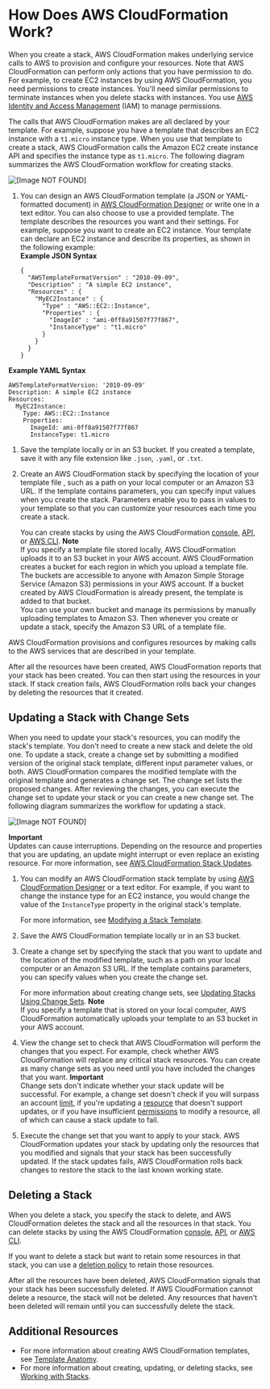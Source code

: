 # How Does AWS CloudFormation Work?<a name="cfn-whatis-howdoesitwork"></a>

When you create a stack, AWS CloudFormation makes underlying service calls to AWS to provision and configure your resources\. Note that AWS CloudFormation can perform only actions that you have permission to do\. For example, to create EC2 instances by using AWS CloudFormation, you need permissions to create instances\. You'll need similar permissions to terminate instances when you delete stacks with instances\. You use [AWS Identity and Access Management](https://docs.aws.amazon.com/IAM/latest/UserGuide/) \(IAM\) to manage permissions\.

The calls that AWS CloudFormation makes are all declared by your template\. For example, suppose you have a template that describes an EC2 instance with a `t1.micro` instance type\. When you use that template to create a stack, AWS CloudFormation calls the Amazon EC2 create instance API and specifies the instance type as `t1.micro`\. The following diagram summarizes the AWS CloudFormation workflow for creating stacks\.

![\[Image NOT FOUND\]](http://docs.aws.amazon.com/AWSCloudFormation/latest/UserGuide/images/create-stack-diagram.png)

1. You can design an AWS CloudFormation template \(a JSON or YAML\-formatted document\) in [AWS CloudFormation Designer](https://console.aws.amazon.com/cloudformation/designer) or write one in a text editor\. You can also choose to use a provided template\. The template describes the resources you want and their settings\. For example, suppose you want to create an EC2 instance\. Your template can declare an EC2 instance and describe its properties, as shown in the following example:  
**Example JSON Syntax**  

   ```
   {
     "AWSTemplateFormatVersion" : "2010-09-09",
     "Description" : "A simple EC2 instance",
     "Resources" : {
       "MyEC2Instance" : {
         "Type" : "AWS::EC2::Instance",
         "Properties" : {
           "ImageId" : "ami-0ff8a91507f77f867",
           "InstanceType" : "t1.micro"
         }
       }
     }
   }
   ```  
**Example YAML Syntax**  

   ```
   AWSTemplateFormatVersion: '2010-09-09'
   Description: A simple EC2 instance
   Resources:
     MyEC2Instance:
       Type: AWS::EC2::Instance
       Properties:
         ImageId: ami-0ff8a91507f77f867
         InstanceType: t1.micro
   ```

1. Save the template locally or in an S3 bucket\. If you created a template, save it with any file extension like `.json`, `.yaml`, or `.txt`\.

1. Create an AWS CloudFormation stack by specifying the location of your template file , such as a path on your local computer or an Amazon S3 URL\. If the template contains parameters, you can specify input values when you create the stack\. Parameters enable you to pass in values to your template so that you can customize your resources each time you create a stack\.

   You can create stacks by using the AWS CloudFormation [console](cfn-console-create-stack.md), [API](https://docs.aws.amazon.com/AWSCloudFormation/latest/APIReference/API_CreateStack.html), or [AWS CLI](https://docs.aws.amazon.com/cli/latest/reference/cloudformation/create-stack.html)\.
**Note**  
If you specify a template file stored locally, AWS CloudFormation uploads it to an S3 bucket in your AWS account\. AWS CloudFormation creates a bucket for each region in which you upload a template file\. The buckets are accessible to anyone with Amazon Simple Storage Service \(Amazon S3\) permissions in your AWS account\. If a bucket created by AWS CloudFormation is already present, the template is added to that bucket\.  
You can use your own bucket and manage its permissions by manually uploading templates to Amazon S3\. Then whenever you create or update a stack, specify the Amazon S3 URL of a template file\.

AWS CloudFormation provisions and configures resources by making calls to the AWS services that are described in your template\.

After all the resources have been created, AWS CloudFormation reports that your stack has been created\. You can then start using the resources in your stack\. If stack creation fails, AWS CloudFormation rolls back your changes by deleting the resources that it created\.

## Updating a Stack with Change Sets<a name="w5653ab1b5c17c17"></a>

When you need to update your stack's resources, you can modify the stack's template\. You don't need to create a new stack and delete the old one\. To update a stack, create a change set by submitting a modified version of the original stack template, different input parameter values, or both\. AWS CloudFormation compares the modified template with the original template and generates a change set\. The change set lists the proposed changes\. After reviewing the changes, you can execute the change set to update your stack or you can create a new change set\. The following diagram summarizes the workflow for updating a stack\.

![\[Image NOT FOUND\]](http://docs.aws.amazon.com/AWSCloudFormation/latest/UserGuide/images/update-stack-diagram.png)

**Important**  
Updates can cause interruptions\. Depending on the resource and properties that you are updating, an update might interrupt or even replace an existing resource\. For more information, see [AWS CloudFormation Stack Updates](using-cfn-updating-stacks.md)\.

1. You can modify an AWS CloudFormation stack template by using [AWS CloudFormation Designer](https://console.aws.amazon.com/cloudformation/designer) or a text editor\. For example, if you want to change the instance type for an EC2 instance, you would change the value of the `InstanceType` property in the original stack's template\.

   For more information, see [Modifying a Stack Template](using-cfn-updating-stacks-get-template.md)\.

1. Save the AWS CloudFormation template locally or in an S3 bucket\.

1. Create a change set by specifying the stack that you want to update and the location of the modified template, such as a path on your local computer or an Amazon S3 URL\. If the template contains parameters, you can specify values when you create the change set\.

   For more information about creating change sets, see [Updating Stacks Using Change Sets](using-cfn-updating-stacks-changesets.md)\.
**Note**  
If you specify a template that is stored on your local computer, AWS CloudFormation automatically uploads your template to an S3 bucket in your AWS account\.

1. View the change set to check that AWS CloudFormation will perform the changes that you expect\. For example, check whether AWS CloudFormation will replace any critical stack resources\. You can create as many change sets as you need until you have included the changes that you want\.
**Important**  
Change sets don't indicate whether your stack update will be successful\. For example, a change set doesn't check if you will surpass an account [limit](cloudformation-limits.md), if you're updating a [resource](aws-template-resource-type-ref.md) that doesn't support updates, or if you have insufficient [permissions](using-iam-template.md) to modify a resource, all of which can cause a stack update to fail\.

1. Execute the change set that you want to apply to your stack\. AWS CloudFormation updates your stack by updating only the resources that you modified and signals that your stack has been successfully updated\. If the stack updates fails, AWS CloudFormation rolls back changes to restore the stack to the last known working state\.

## Deleting a Stack<a name="w5653ab1b5c17c19"></a>

When you delete a stack, you specify the stack to delete, and AWS CloudFormation deletes the stack and all the resources in that stack\. You can delete stacks by using the AWS CloudFormation [console](cfn-console-delete-stack.md), [API](https://docs.aws.amazon.com/AWSCloudFormation/latest/APIReference/API_DeleteStack.html), or [AWS CLI](https://docs.aws.amazon.com/cli/latest/reference/cloudformation/delete-stack.html)\.

If you want to delete a stack but want to retain some resources in that stack, you can use a [deletion policy](aws-attribute-deletionpolicy.md) to retain those resources\.

After all the resources have been deleted, AWS CloudFormation signals that your stack has been successfully deleted\. If AWS CloudFormation cannot delete a resource, the stack will not be deleted\. Any resources that haven't been deleted will remain until you can successfully delete the stack\.

## Additional Resources<a name="w5653ab1b5c17c21"></a>
+ For more information about creating AWS CloudFormation templates, see [Template Anatomy](template-anatomy.md)\.
+ For more information about creating, updating, or deleting stacks, see [Working with Stacks](stacks.md)\.
